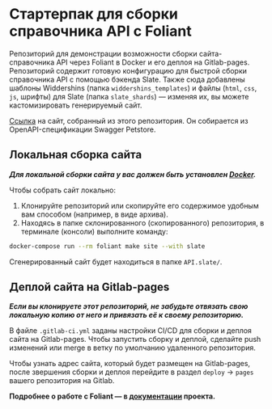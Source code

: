 # Стартерпак для сборки справочника API с Foliant

Репозиторий для демонстрации возможности сборки сайта-справочника API через Foliant в Docker и его деплоя на Gitlab-pages.
Репозиторий содержит готовую конфигурацию для быстрой сборки справочника API с помощью бэкенда Slate. Также сюда добавлены шаблоны Widdershins (папка `widdershins_templates`) и файлы (`html`, `css`, `js`, шрифты) для Slate (папка `slate_shards`) — изменяя их, вы можете кастомизировать генерируемый сайт.

[Ссылка](https://foliant-slate-starterpack-denmaloyreb-3e71c2e3b035c652b35456b60.gitlab.io/#swagger-petstore) на сайт, собранный из этого репозитория. Он собирается из OpenAPI-спецификации Swagger Petstore.

## Локальная сборка сайта

***Для локальной сборки сайта у вас должен быть установлен [Docker](https://docs.docker.com/engine/install/).***

Чтобы собрать сайт локально:

1. Клонируйте репозиторий или скопируйте его содержимое удобным вам способом (например, в виде архива).
2. Находясь в папке склонированного (скопированного) репозитория, в терминале (консоли) выполните команду:

```bash
docker-compose run --rm foliant make site --with slate
```

Сгенерированный сайт будет находиться в папке `API.slate/`.

## Деплой сайта на Gitlab-pages

***Если вы клонируете этот репозиторий, не забудьте отвязать свою локальную копию от него и привязать её к своему репозиторию.***

В файле `.gitlab-ci.yml` заданы настройки CI/CD для сборки и деплоя сайта на Gitlab-pages.
Чтобы запустить сборку и деплой, сделайте push изменений или merge в ветку по умолчанию удаленного репозитория.

Чтобы узнать адрес сайта, который будет размещен на Gitlab-pages, после звершения сборки и деплоя перейдите в раздел `deploy` -> `pages` вашего репозитория на Gitlab.

**Подробнее о работе с Foliant — в [документации](https://foliant-docs.github.io/docs/) проекта.**
